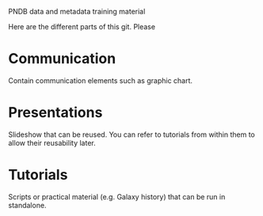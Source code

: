 PNDB data and metadata training material

Here are the different parts of this git. Please 

# Communication

Contain communication elements such as graphic chart.

# Presentations

Slideshow that can be reused. You can refer to tutorials from within them to allow their reusability later.

# Tutorials

Scripts or practical material (e.g. Galaxy history) that can be run in standalone. 


